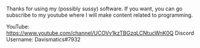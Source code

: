 Thanks for using my (possibly sussy) software. If you want, you can go subscribe to my youtube where I will make content related to programming.

YouTube: https://www.youtube.com/channel/UCOVv1kzTBGzqLCNtucWnK0Q
Discord Username: Davismatics#7932
